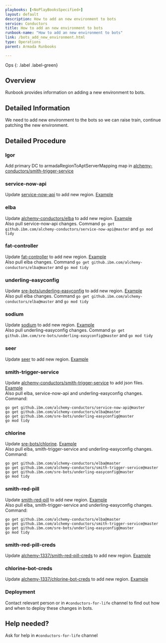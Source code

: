 ```yaml
---
playbooks: [<NoPlayBooksSpecified>]
layout: default
description: How to add an new environment to bots
service: Conductors
title: How to add an new environment to bots
runbook-name: "How to add an new environment to bots"
link: /bots_add_new_environment.html
type: Operations
parent: Armada Runbooks

---
```


Ops
{: .label .label-green}

## Overview

Runbook provides information on adding a new environment to bots.

## Detailed Information

We need to add new environment to the bots so we can raise train, continue patching the new environment.

## Detailed Procedure

### Igor
Add primary DC to armadaRegionToAptServerMapping map in [alchemy-conductors/smith-trigger-service](https://github.ibm.com/alchemy-conductors/smith-trigger-service/blob/master/remote/machineaccess.go)

### service-now-api
Update [service-now-api](https://github.ibm.com/alchemy-conductors/service-now-api/blob/master/api.go) to add new region. [Example](https://github.ibm.com/alchemy-conductors/service-now-api/pull/44/files)

### elba
Update [alchemy-conductors/elba](https://github.ibm.com/alchemy-conductors/elba) to add new region. [Example](https://github.ibm.com/alchemy-conductors/elba/pull/203/files)  
Also pull service-now-api changes. Command `go get github.ibm.com/alchemy-conductors/service-now-api@master` and `go mod tidy`

### fat-controller
Update [fat-controller](https://github.ibm.com/sre-bots/fat-controller/blob/master/types/type.go) to add new region. [Example](https://github.ibm.com/sre-bots/fat-controller/pull/351/files)  
Also pull elba changes. Command `go get github.ibm.com/alchemy-conductors/elba@master` and `go mod tidy`

### underling-easyconfig
Update [sre-bots/underling-easyconfig](https://github.ibm.com/sre-bots/underling-easyconfig) to add new region. [Example](https://github.ibm.com/sre-bots/underling-easyconfig/pull/43/files)  
Also pull elba changes. Command `go get github.ibm.com/alchemy-conductors/elba@master` and `go mod tidy`

### sodium
Update [sodium](https://github.ibm.com/sre-bots/sodium/blob/master/cmd/sodium/exampleConfig.hjson) to add new region. [Example](https://github.ibm.com/sre-bots/sodium/pull/540/files)  
Also pull underling-easyconfig changes. Command `go get github.ibm.com/sre-bots/underling-easyconfig@master` and `go mod tidy`

### seer
Update [seer](https://github.ibm.com/alchemy-conductors/seer/blob/master/hubmanager/manager.go) to add new region. [Example](https://github.ibm.com/alchemy-conductors/seer/pull/68/files)

### smith-trigger-service
Update [alchemy-conductors/smith-trigger-service](https://github.ibm.com/alchemy-conductors/smith-trigger-service) to add json files. [Example](https://github.ibm.com/alchemy-conductors/smith-trigger-service/pull/4571/files)  
Also pull elba, service-now-api and underling-easyconfig changes.  
Command:  
```
go get github.ibm.com/alchemy-conductors/service-now-api@master
go get github.ibm.com/alchemy-conductors/elba@master
go get github.ibm.com/sre-bots/underling-easyconfig@master
go mod tidy
```
### chlorine
Update [sre-bots/chlorine](https://github.ibm.com/sre-bots/chlorine). [Example](https://github.ibm.com/sre-bots/chlorine/pull/774/files)  
Also pull elba, smith-trigger-service and underling-easyconfig changes.  
Command:  
```
go get github.ibm.com/alchemy-conductors/elba@master
go get github.ibm.com/alchemy-conductors/smith-trigger-service@master
go get github.ibm.com/sre-bots/underling-easyconfig@master
go mod tidy
```
### smith-red-pill
Update [smith-red-pill](https://github.ibm.com/alchemy-conductors/smith-red-pill/blob/master/configurations/prodTestConfig.json) to add new region. [Example](https://github.ibm.com/alchemy-conductors/smith-red-pill/pull/180/files)  
Also pull elba, smith-trigger-service and underling-easyconfig changes.  
Command:  
```
go get github.ibm.com/alchemy-conductors/elba@master
go get github.ibm.com/alchemy-conductors/smith-trigger-service@master
go get github.ibm.com/sre-bots/underling-easyconfig@master
go mod tidy
```
### smith-red-pill-creds
Update [alchemy-1337/smith-red-pill-creds](https://github.ibm.com/alchemy-1337/smith-red-pill-creds) to add new region. [Example](https://github.ibm.com/alchemy-1337/smith-red-pill-creds/pull/66/files)
### chlorine-bot-creds
Update [alchemy-1337/chlorine-bot-creds](https://github.ibm.com/alchemy-1337/chlorine-bot-creds) to add new region. [Example](https://github.ibm.com/alchemy-1337/chlorine-bot-creds/pull/84/files)

### Deployment

Contact relevant person or in `#conductors-for-life` channel to find out how and when to deploy these changes in bots.

## Help needed?

Ask for help in `#conductors-for-life` channel
